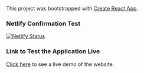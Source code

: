 This project was bootstrapped with [Create React App](https://github.com/facebook/create-react-app).

### Netlify Confirmation Test

[![Netlify Status](https://api.netlify.com/api/v1/badges/282d7706-5413-4302-869c-3064ae606eb0/deploy-status)](https://app.netlify.com/sites/ken-covid19-tracker/deploys)

### Link to Test the Application Live

[Click here]() to see a live demo of the website.
